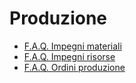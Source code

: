 # Produzione
- [F.A.Q. Impegni materiali](Sorgenti/FAQ/TA/B£AMO/P5IMPE.md)
- [F.A.Q. Impegni risorse](Sorgenti/FAQ/TA/B£AMO/P5IRIS.md)
- [F.A.Q. Ordini produzione](Sorgenti/FAQ/TA/B£AMO/P5ORDI.md)
